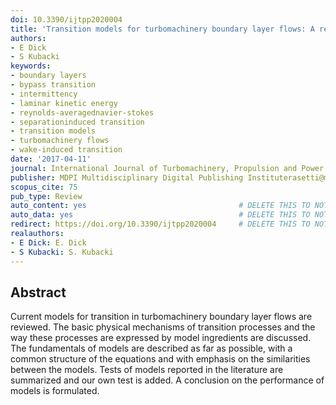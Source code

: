 ```yaml
---
doi: 10.3390/ijtpp2020004
title: 'Transition models for turbomachinery boundary layer flows: A review'
authors:
- E Dick
- S Kubacki
keywords:
- boundary layers
- bypass transition
- intermittency
- laminar kinetic energy
- reynolds-averagednavier-stokes
- separationinduced transition
- transition models
- turbomachinery flows
- wake-induced transition
date: '2017-04-11'
journal: International Journal of Turbomachinery, Propulsion and Power
publisher: MDPI Multidisciplinary Digital Publishing Instituterasetti@mdpi.com
scopus_cite: 75
pub_type: Review
auto_content: yes                                  # DELETE THIS TO NOT AUTO GENERATE CONTENT
auto_data: yes                                     # DELETE THIS TO NOT AUTO GENERATE METADATA
redirect: https://doi.org/10.3390/ijtpp2020004     # DELETE THIS TO NOT REDIRECT
realauthors:
- E Dick: E. Dick
- S Kubacki: S. Kubacki
---
```



## Abstract
Current models for transition in turbomachinery boundary layer flows are reviewed. The basic physical mechanisms of transition processes and the way these processes are expressed by model ingredients are discussed. The fundamentals of models are described as far as possible, with a common structure of the equations and with emphasis on the similarities between the models. Tests of models reported in the literature are summarized and our own test is added. A conclusion on the performance of models is formulated.

